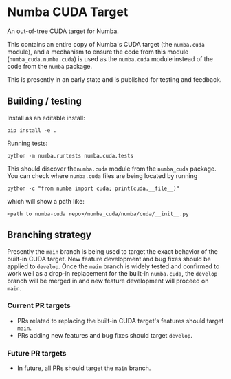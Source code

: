 # Numba CUDA Target

An out-of-tree CUDA target for Numba.

This contains an entire copy of Numba's CUDA target (the `numba.cuda` module),
and a mechanism to ensure the code from this module (`numba_cuda.numba.cuda`) is
used as the `numba.cuda` module instead of the code from the `numba` package.

This is presently in an early state and is published for testing and feedback.

## Building / testing

Install as an editable install:

```
pip install -e .
```

Running tests:

```
python -m numba.runtests numba.cuda.tests
```

This should discover the`numba.cuda` module from the `numba_cuda` package. You
can check where `numba.cuda` files are being located by running

```
python -c "from numba import cuda; print(cuda.__file__)"
```

which will show a path like:

```
<path to numba-cuda repo>/numba_cuda/numba/cuda/__init__.py
```

## Branching strategy

Presently the `main` branch is being used to target the exact behavior of the
built-in CUDA target. New feature development and bug fixes should be applied to
`develop`. Once the `main` branch is widely tested and confirmed to work well as
a drop-in replacement for the built-in `numba.cuda`, the `develop` branch will
be merged in and new feature development will proceed on `main`.

### Current PR targets

- PRs related to replacing the built-in CUDA target's features should target
  `main`.
- PRs adding new features and bug fixes should target `develop`.

### Future PR targets

- In future, all PRs should target the `main` branch.
